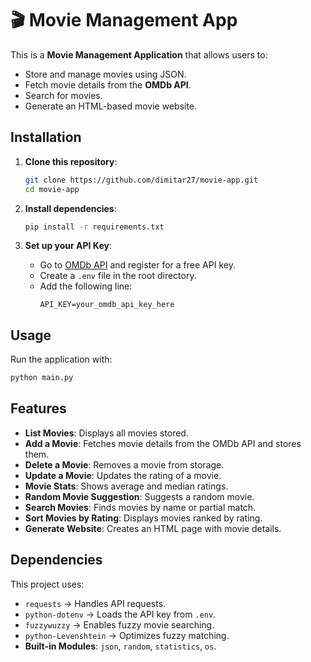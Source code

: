 # 🎬 Movie Management App

This is a **Movie Management Application** that allows users to:

- Store and manage movies using JSON.
- Fetch movie details from the **OMDb API**.
- Search for movies.
- Generate an HTML-based movie website.

## Installation

1. **Clone this repository**:

   ```sh
   git clone https://github.com/dimitar27/movie-app.git
   cd movie-app
   ```

2. **Install dependencies**:

   ```sh
   pip install -r requirements.txt
   ```

3. **Set up your API Key**:

   - Go to [OMDb API](https://www.omdbapi.com/) and register for a free API key.
   - Create a `.env` file in the root directory.
   - Add the following line:
     ```
     API_KEY=your_omdb_api_key_here
     ```

## Usage

Run the application with:

```sh
python main.py
```

## Features

- **List Movies**: Displays all movies stored.
- **Add a Movie**: Fetches movie details from the OMDb API and stores them.
- **Delete a Movie**: Removes a movie from storage.
- **Update a Movie**: Updates the rating of a movie.
- **Movie Stats**: Shows average and median ratings.
- **Random Movie Suggestion**: Suggests a random movie.
- **Search Movies**: Finds movies by name or partial match.
- **Sort Movies by Rating**: Displays movies ranked by rating.
- **Generate Website**: Creates an HTML page with movie details.

## Dependencies

This project uses:

- `requests` → Handles API requests.
- `python-dotenv` → Loads the API key from `.env`.
- `fuzzywuzzy` → Enables fuzzy movie searching.
- `python-Levenshtein` → Optimizes fuzzy matching.
- **Built-in Modules**: `json`, `random`, `statistics`, `os`.
